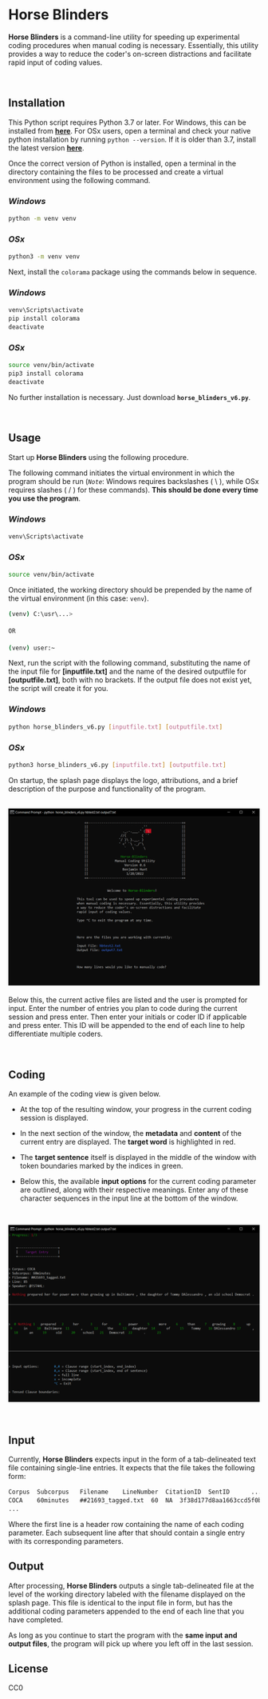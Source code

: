 # **Horse Blinders**

**Horse Blinders** is a command-line utility for speeding up experimental coding procedures 
when manual coding is necessary. Essentially, this utility provides 
a way to reduce the coder's on-screen distractions and facilitate 
rapid input of coding values.

<br />

## **Installation**

This Python script requires Python 3.7 or later. For Windows, this can be installed from [**here**](https://www.python.org/downloads/windows/). For OSx users, open a terminal and check your native python installation by running `python --version`. If it is older than 3.7, install the latest version [**here**](https://www.python.org/downloads/macos/).

Once the correct version of Python is installed, open a terminal in the directory containing the files to be processed and create a virtual environment using the following command.

### *Windows*
```bash
python -m venv venv
```

### *OSx*
```bash
python3 -m venv venv
```
Next, install the `colorama` package using the commands below in sequence.

### *Windows*
```bash
venv\Scripts\activate
pip install colorama
deactivate
```

### *OSx*
```bash
source venv/bin/activate
pip3 install colorama
deactivate
```
No further installation is necessary. Just download **`horse_blinders_v6.py`**.

<br />

## **Usage**

Start up **Horse Blinders** using the following procedure.

The following command initiates the virtual environment in which the program should be run (*`Note`*: Windows requires backslashes ( \\ ), while OSx requires slashes ( / ) for these commands). **This should be done every time you use the program**.

### *Windows*
```bash
venv\Scripts\activate
```

### *OSx*
```bash
source venv/bin/activate
```

Once initiated, the working directory should be prepended by the name of the virtual environment (in this case: `venv`).

```bash
(venv) C:\usr\...>

OR

(venv) user:~
```
Next, run the script with the following command, substituting the name of the input file for **[inputfile.txt]** and the name of the desired outputfile for **[outputfile.txt]**, both with no brackets. If the output file does not exist yet, the script will create it for you.

### *Windows*
```bash
python horse_blinders_v6.py [inputfile.txt] [outputfile.txt]
```

### *OSx*
```bash
python3 horse_blinders_v6.py [inputfile.txt] [outputfile.txt]
```

On startup, the splash page displays the logo, attributions, and a brief description of the purpose and functionality of the program.
  
  \
![Splash Page](https://raw.githubusercontent.com/bhunt6/HorseBlinders/main/images/splashpage.png)  
  \
Below this, the current active files are listed and the user is prompted for input. Enter the number of entries you plan to code during the current session and press enter. Then enter your initials or coder ID if applicable and press enter. This ID will be appended to the end of each line to help differentiate multiple coders.

<br />

## **Coding**

An example of the coding view is given below.  
  
- At the top of the resulting window, your progress in the current coding session is displayed.

- In the next section of the window, the **metadata** and **content** of the current entry are displayed. The **target word** is highlighted in red.

- The **target sentence** itself is displayed in the middle of the window with token boundaries marked by the indices in green.

- Below this, the available **input options** for the current coding parameter are outlined, along with their respective meanings. Enter any of these character sequences in the input line at the bottom of the window.

<br />

![Coding Page](images/coding_page.png)  

<br />

## **Input**

Currently, **Horse Blinders** expects input in the form of a tab-delineated text file containing single-line entries. It expects that the file takes the following form:


```txt
Corpus	Subcorpus	Filename	LineNumber	CitationID	SentID		...
COCA	60minutes	##21693_tagged.txt	60	NA	3f38d177d8aa1663ccd5f0b  ...
...
```
Where the first line is a header row containing the name of each coding parameter. Each subsequent line after that should contain a single entry with its corresponding parameters.

## **Output**

After processing, **Horse Blinders** outputs a single tab-delineated file at the level of the working directory labeled with the filename displayed on the splash page. This file is identical to the input file in form, but has the additional coding parameters appended to the end of each line that you have completed. 

As long as you continue to start the program with the **same input and output files**, the program will pick up where you left off in the last session.

## **License**

CC0
